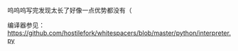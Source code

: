 呜呜呜写完发现太长了好像一点优势都没有（

编译器参见：https://github.com/hostilefork/whitespacers/blob/master/python/interpreter.py